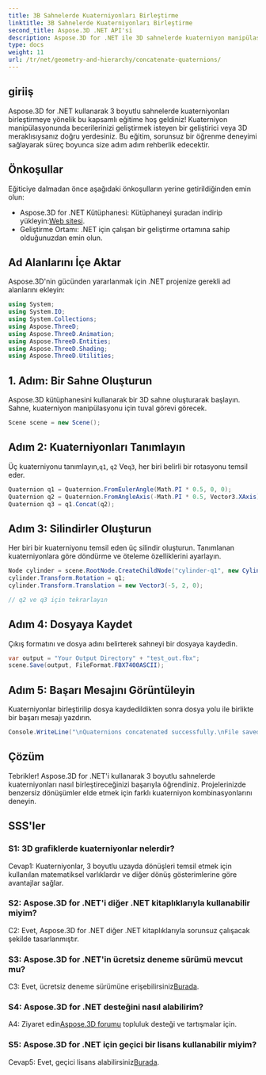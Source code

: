 ```yaml
---
title: 3B Sahnelerde Kuaterniyonları Birleştirme
linktitle: 3B Sahnelerde Kuaterniyonları Birleştirme
second_title: Aspose.3D .NET API'si
description: Aspose.3D for .NET ile 3D sahnelerde kuaterniyon manipülasyonunun gücünü keşfedin. Sürükleyici dönüşümler için kuaterniyonları adım adım birleştirmeyi öğrenin.
type: docs
weight: 11
url: /tr/net/geometry-and-hierarchy/concatenate-quaternions/
---
```

## giriiş

Aspose.3D for .NET kullanarak 3 boyutlu sahnelerde kuaterniyonları birleştirmeye yönelik bu kapsamlı eğitime hoş geldiniz! Kuaterniyon manipülasyonunda becerilerinizi geliştirmek isteyen bir geliştirici veya 3D meraklısıysanız doğru yerdesiniz. Bu eğitim, sorunsuz bir öğrenme deneyimi sağlayarak süreç boyunca size adım adım rehberlik edecektir.

## Önkoşullar

Eğiticiye dalmadan önce aşağıdaki önkoşulların yerine getirildiğinden emin olun:

-  Aspose.3D for .NET Kütüphanesi: Kütüphaneyi şuradan indirip yükleyin:[Web sitesi](https://releases.aspose.com/3d/net/).
- Geliştirme Ortamı: .NET için çalışan bir geliştirme ortamına sahip olduğunuzdan emin olun.

## Ad Alanlarını İçe Aktar

Aspose.3D'nin gücünden yararlanmak için .NET projenize gerekli ad alanlarını ekleyin:

```csharp
using System;
using System.IO;
using System.Collections;
using Aspose.ThreeD;
using Aspose.ThreeD.Animation;
using Aspose.ThreeD.Entities;
using Aspose.ThreeD.Shading;
using Aspose.ThreeD.Utilities;
```

## 1. Adım: Bir Sahne Oluşturun

Aspose.3D kütüphanesini kullanarak bir 3D sahne oluşturarak başlayın. Sahne, kuaterniyon manipülasyonu için tuval görevi görecek.

```csharp
Scene scene = new Scene();
```

## Adım 2: Kuaterniyonları Tanımlayın

 Üç kuaterniyonu tanımlayın,`q1`, `q2` Ve`q3`, her biri belirli bir rotasyonu temsil eder.

```csharp
Quaternion q1 = Quaternion.FromEulerAngle(Math.PI * 0.5, 0, 0);
Quaternion q2 = Quaternion.FromAngleAxis(-Math.PI * 0.5, Vector3.XAxis);
Quaternion q3 = q1.Concat(q2);
```

## Adım 3: Silindirler Oluşturun

Her biri bir kuaterniyonu temsil eden üç silindir oluşturun. Tanımlanan kuaterniyonlara göre döndürme ve öteleme özelliklerini ayarlayın.

```csharp
Node cylinder = scene.RootNode.CreateChildNode("cylinder-q1", new Cylinder(0.1, 1, 2));
cylinder.Transform.Rotation = q1;
cylinder.Transform.Translation = new Vector3(-5, 2, 0);

// q2 ve q3 için tekrarlayın
```

## Adım 4: Dosyaya Kaydet

Çıkış formatını ve dosya adını belirterek sahneyi bir dosyaya kaydedin.

```csharp
var output = "Your Output Directory" + "test_out.fbx";
scene.Save(output, FileFormat.FBX7400ASCII);
```

## Adım 5: Başarı Mesajını Görüntüleyin

Kuaterniyonlar birleştirilip dosya kaydedildikten sonra dosya yolu ile birlikte bir başarı mesajı yazdırın.

```csharp
Console.WriteLine("\nQuaternions concatenated successfully.\nFile saved at " + output);
```

## Çözüm

Tebrikler! Aspose.3D for .NET'i kullanarak 3 boyutlu sahnelerde kuaterniyonları nasıl birleştireceğinizi başarıyla öğrendiniz. Projelerinizde benzersiz dönüşümler elde etmek için farklı kuaterniyon kombinasyonlarını deneyin.

## SSS'ler

### S1: 3D grafiklerde kuaterniyonlar nelerdir?

Cevap1: Kuaterniyonlar, 3 boyutlu uzayda dönüşleri temsil etmek için kullanılan matematiksel varlıklardır ve diğer dönüş gösterimlerine göre avantajlar sağlar.

### S2: Aspose.3D for .NET'i diğer .NET kitaplıklarıyla kullanabilir miyim?

C2: Evet, Aspose.3D for .NET diğer .NET kitaplıklarıyla sorunsuz çalışacak şekilde tasarlanmıştır.

### S3: Aspose.3D for .NET'in ücretsiz deneme sürümü mevcut mu?

 C3: Evet, ücretsiz deneme sürümüne erişebilirsiniz[Burada](https://releases.aspose.com/).

### S4: Aspose.3D for .NET desteğini nasıl alabilirim?

 A4: Ziyaret edin[Aspose.3D forumu](https://forum.aspose.com/c/3d/18) topluluk desteği ve tartışmalar için.

### S5: Aspose.3D for .NET için geçici bir lisans kullanabilir miyim?

 Cevap5: Evet, geçici lisans alabilirsiniz[Burada](https://purchase.aspose.com/temporary-license/).